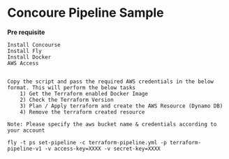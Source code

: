 # Concoure Pipeline Sample

**Pre requisite**

	Install Concourse 
	Install Fly 
	Install Docker 
	AWS Access

```

Copy the script and pass the required AWS credentials in the below format. This will perform the below tasks 
	1) Get the Terraform enabled Docker Image
	2) Check the Terraform Version
	3) Plan / Apply terraform and create the AWS Resource (Dynamo DB)
	4) Remove the terraform created resource

Note: Please specify the aws bucket name & credentials according to your account 

fly -t ps set-pipeline -c terraform-pipeline.yml -p terraform-pipeline-v1 -v access-key=XXXX -v secret-key=XXXX

```
